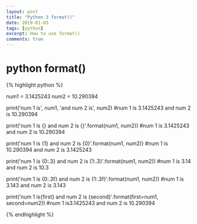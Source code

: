 ```yaml
---
layout: post
title: "Python 3 format()"
date: 2019-01-03
tags: [python]
excerpt: How to use format()
comments: true
---
```


# python format()

{% highlight python %}

num1 = 3.1425243
num2 = 10.290394

print('num 1 is', num1, 'and num 2 is', num2)
#num 1 is 3.1425243 and num 2 is 10.290394

print('num 1 is {} and num 2 is {}'.format(num1, num2))
#num 1 is 3.1425243 and num 2 is 10.290394

print('num 1 is {1} and num 2 is {0}'.format(num1, num2))
#num 1 is 10.290394 and num 2 is 3.1425243

print('num 1 is {0:.3} and num 2 is {1:.3}'.format(num1, num2))
#num 1 is 3.14 and num 2 is 10.3

print('num 1 is {0:.3f} and num 2 is {1:.3f}'.format(num1, num2))
#num 1 is 3.143 and num 2 is 3.143

print('num 1 is{first} and num 2 is {second}'.format(first=num1, second=num2))
#num 1 is3.1425243 and num 2 is 10.290394

{% endhighlight %}


